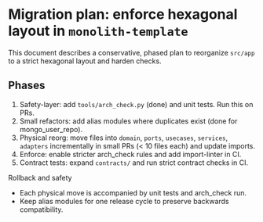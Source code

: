 # Migration plan: enforce hexagonal layout in `monolith-template`

This document describes a conservative, phased plan to reorganize `src/app` to a strict hexagonal layout and harden checks.

Phases
------
1. Safety-layer: add `tools/arch_check.py` (done) and unit tests. Run this on PRs.
2. Small refactors: add alias modules where duplicates exist (done for mongo_user_repo).
3. Physical reorg: move files into `domain`, `ports`, `usecases`, `services`, `adapters` incrementally in small PRs (< 10 files each) and update imports.
4. Enforce: enable stricter arch_check rules and add import-linter in CI.
5. Contract tests: expand `contracts/` and run strict contract checks in CI.

Rollback and safety
- Each physical move is accompanied by unit tests and arch_check run.
- Keep alias modules for one release cycle to preserve backwards compatibility.
